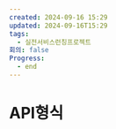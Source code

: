 ```yaml
---
created: 2024-09-16 15:29
updated: 2024-09-16T15:29
tags:
  - 실전서비스런칭프로젝트
회의: false
Progress:
  - end
---
```

# API형식

